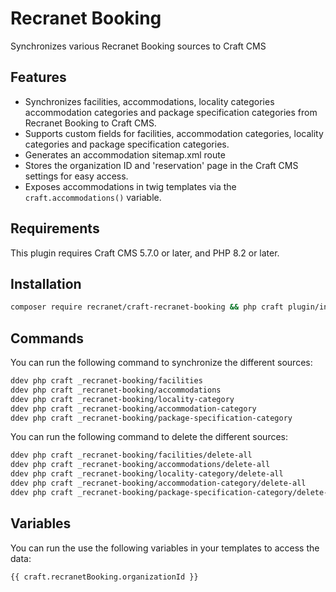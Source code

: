 # Recranet Booking

Synchronizes various Recranet Booking sources to Craft CMS

## Features

- Synchronizes facilities, accommodations, locality categories accommodation categories and package specification categories from Recranet Booking to Craft CMS.
- Supports custom fields for facilities, accommodation categories, locality categories and package specification categories.
- Generates an accommodation sitemap.xml route
- Stores the organization ID and 'reservation' page in the Craft CMS settings for easy access.
- Exposes accommodations in twig templates via the `craft.accommodations()` variable.

## Requirements

This plugin requires Craft CMS 5.7.0 or later, and PHP 8.2 or later.

## Installation

```bash 
composer require recranet/craft-recranet-booking && php craft plugin/install _recranet-booking
```

## Commands

You can run the following command to synchronize the different sources:

```bash
ddev php craft _recranet-booking/facilities
ddev php craft _recranet-booking/accommodations
ddev php craft _recranet-booking/locality-category
ddev php craft _recranet-booking/accommodation-category
ddev php craft _recranet-booking/package-specification-category
```

You can run the following command to delete the different sources:

```bash
ddev php craft _recranet-booking/facilities/delete-all
ddev php craft _recranet-booking/accommodations/delete-all
ddev php craft _recranet-booking/locality-category/delete-all
ddev php craft _recranet-booking/accommodation-category/delete-all
ddev php craft _recranet-booking/package-specification-category/delete-all
```

## Variables

You can run the use the following variables in your templates to access the data:

```twig
{{ craft.recranetBooking.organizationId }}
```